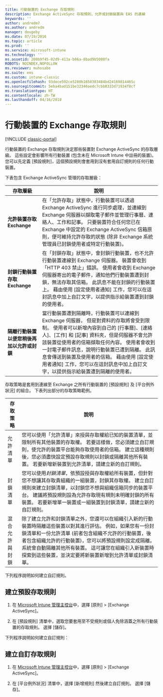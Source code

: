 ```yaml
---
title: 行動裝置的 Exchange 存取規則
description: Exchange ActiveSync 存取規則，允許或封鎖裝置與 EAS 的連線
keywords: ''
author: andredm7
ms.author: andredm
manager: dougeby
ms.date: 07/19/2016
ms.topic: article
ms.prod: ''
ms.service: microsoft-intune
ms.technology: ''
ms.assetid: 208b9f45-02d9-413a-b86a-8bad9b5008fa
ROBOTS: NOINDEX,NOFOLLOW
ms.reviewer: muhosabe
ms.suite: ems
ms.custom: intune-classic
ms.openlocfilehash: 93dece592ce5280b1650303484bd24169814465c
ms.sourcegitcommit: 5eba4bad151be32346aedc7cbb0333d71934f8cf
ms.translationtype: HT
ms.contentlocale: zh-TW
ms.lasthandoff: 04/16/2018
---
```

# <a name="exchange-access-rules-for-mobile-devices"></a>行動裝置的 Exchange 存取規則

[!INCLUDE [classic-portal](../includes/classic-portal.md)]

行動裝置的 Exchange 存取規則決定那些裝置對 Exchange ActiveSync 的存取層級。 這些設定會影響所有行動裝置 (包含未在 Microsoft Intune 中註冊的裝置)。 您可以先定義 [預設規則]，這個預設規則會套用到沒有套用自訂規則的任何行動裝置。

下表包含 Exchange ActiveSync 管理的存取層級：

|存取層級|說明|
|----------------|---------------|
|**允許裝置存取 Exchange**|在「允許存取」狀態中，行動裝置可以透過 Exchange ActiveSync 進行同步處理，並連線到 Exchange 伺服器以擷取電子郵件並管理行事曆、連絡人、工作和記事。 只要裝置符合任何您已在 Exchange 中設定的 Exchange ActiveSync 信箱原則，便可維持允許存取的狀態 (除非 Exchange 系統管理員已封鎖使用者或特定行動裝置)。|
|**封鎖行動裝置存取 Exchange**|在「封鎖存取」狀態中，會封鎖行動裝置，也不允許行動裝置連線到 Exchange 伺服器。 裝置會收到「HTTP 403 禁止」錯誤。 使用者會收到 Exchange 伺服器寄出的電子郵件，通知他們行動裝置遭到封鎖，無法存取其信箱。 此訊息不能在封鎖的行動裝置上。 藉由使用 [設定使用者通知] 工作，您可以在這封訊息中加上自訂文字，以提供指示給裝置遭到封鎖的使用者。 |
|**隔離行動裝置以便您稍後再加以允許或封鎖**|當行動裝置遭到隔離時，行動裝置可以連線到 Exchange 伺服器， 但是對資料的存取將會受到限制。 使用者可以新增內容到自己的 [行事曆]、[連絡人]、[工作] 和 [記事] 資料夾，但是伺服器不會允許該裝置從使用者的信箱擷取任何內容。 使用者會收到一封電子郵件訊息，說明行動裝置已遭到隔離。 此訊息會傳送到裝置及使用者的信箱。 藉由使用 [設定使用者通知] 工作，您可以在這封訊息中加上自訂文字，以提供指示給裝置遭到隔離的使用者。|

存取策略是套用到連線至 Exchange 之所有行動裝置的 [預設規則] 及 [平台例外狀況] 的組合。 下表列出部分的存取策略範例。


|    存取策略    |                                                                                                                                                                                                                                                                                       說明                                                                                                                                                                                                                                                                                        |
|-----------------------|------------------------------------------------------------------------------------------------------------------------------------------------------------------------------------------------------------------------------------------------------------------------------------------------------------------------------------------------------------------------------------------------------------------------------------------------------------------------------------------------------------------------------------------------------------------------------------------|
|      允許清單       |                                                                                  您可以使用「允許清單」來授與存取權給已知的裝置清單，並限制所有其他裝置的存取權。 若要這樣做，您必須建立自訂規則，使允許的裝置平台能夠存取使用者的信箱。 建立這種規則後，您必須盡快設定預設存取規則以封鎖或隔離其他所有裝置。 若要新增新裝置到允許清單，請建立新的自訂規則。                                                                                  |
|      封鎖清單       |                              您可以使用<em>封鎖清單</em>，依預設授與存取權給所有裝置，但針對您不想讓其存取貴組織的一組裝置，封鎖其存取權。 建立自訂規則來建立封鎖清單，以封鎖您不想與組織信箱同步的裝置平台。 建議將預設規則設為允許存取現有規則未明確封鎖的所有裝置。 若要新增單一裝置或一組裝置到封鎖清單，請建立新的自訂規則。                               |
| 混合允許與封鎖 | 除了建立允許和封鎖清單之外，您還可以在組織引入新的行動裝置時隔離這些裝置以對其進行評估。 例如，如果您有一份封鎖清單和一份允許清單 (前者包含組織不允許的行動裝置，後者包含組織允許的行動裝置)，您可以將預設規則設定成隔離。 系統會自動隔離其他所有裝置。 這可讓您在組織引入新裝置時探索到這些裝置，並決定要將新裝置新增到允許清單或封鎖清單。 |

下列程序說明如何建立自訂規則。

## <a name="create-a-default-access-rule"></a>建立預設存取規則

1.  在 [Microsoft Intune 管理主控台](https://manage.microsoft.com)中，選擇 [原則] &gt; [Exchange ActiveSync]。

2.  在 [預設規則] 清單中，選取您要套用至不受規則或個人免除涵蓋之所有行動裝置的存取規則。 選擇 [儲存]。

下列程序說明如何建立自訂規則：

## <a name="create-a-custom-access-rule"></a>建立自訂存取規則

1. 在 [Microsoft Intune 管理主控台](https://manage.microsoft.com)中，選擇 [原則] &gt; [Exchange ActiveSync]。

2.  在 [平台例外狀況] 清單中，選擇 [新增規則] 然後建立自訂規則。 選擇 [儲存]。
